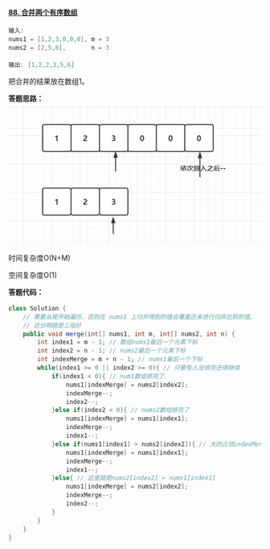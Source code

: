 #### [88. 合并两个有序数组](https://leetcode-cn.com/problems/merge-sorted-array/)

```java
输入:
nums1 = [1,2,3,0,0,0], m = 3
nums2 = [2,5,6],       n = 3

输出: [1,2,2,3,5,6]
```

把合并的结果放在数组1。



**答题思路：** ![没有吗](https://raw.githubusercontent.com/YangNL/TyporaBed/master/img/20200717104509.png)

时间复杂度O(N+M) 

空间复杂度O(1)

**答题代码：**

```java
class Solution {
    // 需要从尾开始遍历，否则在 nums1 上归并得到的值会覆盖还未进行归并比较的值。
    // 这分明就是三指针
    public void merge(int[] nums1, int m, int[] nums2, int n) {
        int index1 = m - 1; // 数组nums1最后一个元素下标
        int index2 = n - 1; // nums2最后一个元素下标
        int indexMerge = m + n - 1; // nums1最后一个下标
        while(index1 >= 0 || index2 >= 0){ // 只要有人没排完还得继续
            if(index1 < 0){ // num1数组排完了
                nums1[indexMerge] = nums2[index2];
                indexMerge--;
                index2--;
            }else if(index2 < 0){ // nums2数组排完了
                nums1[indexMerge] = nums1[index1];
                indexMerge--;
                index1--;
            }else if(nums1[index1] > nums2[index2]){ // 大的占领indexMerge位置
                nums1[indexMerge] = nums1[index1];
                indexMerge--;
                index1--;
            }else{ // 这里就是nums2[index2] > nums1[index1]
                nums1[indexMerge] = nums2[index2];
                indexMerge--;
                index2--;
            }
        }
    }
}
```

